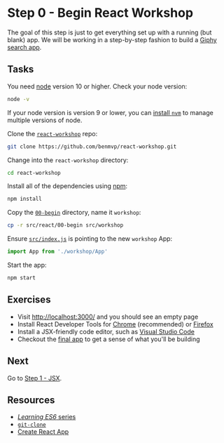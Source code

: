 # Step 0 - Begin React Workshop

The goal of this step is just to get everything set up with a running (but blank) app. We will be working in a step-by-step fashion to build a [Giphy search app](https://react-workshop.benmvp.com/).

## Tasks

You need [node](https://nodejs.org/en/) version 10 or higher. Check your node version:

```sh
node -v
```

If your node version is version 9 or lower, you can [install `nvm`](https://github.com/creationix/nvm#install-script) to manage multiple versions of node.

Clone the [`react-workshop`](https://github.com/benmvp/react-workshop) repo:

```sh
git clone https://github.com/benmvp/react-workshop.git
```

Change into the `react-workshop` directory:

```sh
cd react-workshop
```

Install all of the dependencies using [npm](http://npmjs.org/):

```sh
npm install
```

Copy the [`00-begin`](./) directory, name it `workshop`:

```sh
cp -r src/react/00-begin src/workshop
```

Ensure [`src/index.js`](../../index.js#L3) is pointing to the new `workshop` App:

```js
import App from './workshop/App'
```

Start the app:

```sh
npm start
```

## Exercises

- Visit [http://localhost:3000/](http://localhost:3000/) and you should see an empty page
- Install React Developer Tools for [Chrome](https://chrome.google.com/webstore/detail/react-developer-tools/fmkadmapgofadopljbjfkapdkoienihi) (recommended) or [Firefox](https://addons.mozilla.org/en-GB/firefox/addon/react-devtools/)
- Install a JSX-friendly code editor, such as [Visual Studio Code](https://code.visualstudio.com/)
- Checkout the [final app](https://react-workshop.benmvp.com/) to get a sense of what you'll be building

## Next

Go to [Step 1 - JSX](../01-jsx/).

## Resources

- [_Learning ES6_ series](http://www.benmvp.com/learning-es6-series/)
- [`git-clone`](https://git-scm.com/docs/git-clone)
- [Create React App](https://github.com/facebookincubator/create-react-app)
